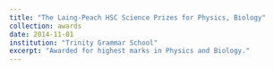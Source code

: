 ```yaml
---
title: "The Laing-Peach HSC Science Prizes for Physics, Biology"
collection: awards
date: 2014-11-01
institution: "Trinity Grammar School"
excerpt: "Awarded for highest marks in Physics and Biology."
---
```

